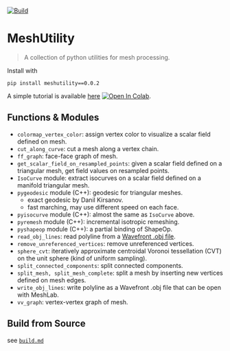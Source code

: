 [![Build](https://github.com/zishun/MeshUtility/actions/workflows/wheels.yml/badge.svg?branch=main)](https://github.com/zishun/MeshUtility/actions/workflows/wheels.yml)
# MeshUtility

> A collection of python utilities for mesh processing.

Install with
```
pip install meshutility==0.0.2
```

A simple tutorial is available [here](https://zishun.github.io/projects/MeshUtility/) [![Open In Colab](https://colab.research.google.com/assets/colab-badge.svg)](https://colab.research.google.com/github/zishun/meshutility/blob/main/tests/meshutility-tutorial.ipynb).


## Functions & Modules
- ```colormap_vertex_color```: assign vertex color to visualize a scalar field defined on mesh.
- ```cut_along_curve```: cut a mesh along a vertex chain.
- ```ff_graph```: face-face graph of mesh.
- ```get_scalar_field_on_resampled_points```: given a scalar field defined on a triangular mesh, get field values on resampled points.
- ```IsoCurve``` module: extract isocurves on a scalar field defined on a manifold triangular mesh.
- ```pygeodesic``` module (C++): geodesic for triangular meshes.
    - exact geodesic by Danil Kirsanov.
    - fast marching, may use different speed on each face.
- ```pyisocurve``` module (C++): almost the same as ```IsoCurve``` above.
- ```pyremesh``` module (C++): incremental isotropic remeshing.
- ```pyshapeop``` module (C++): a partial binding of ShapeOp.
- ```read_obj_lines```: read polyline from a [Wavefront .obj file](https://en.wikipedia.org/wiki/Wavefront_.obj_file#Line_elements).
- ```remove_unreferenced_vertices```: remove unreferenced vertices.
- ```sphere_cvt```: iteratively approximate centroidal Voronoi tessellation (CVT) on the unit sphere (kind of uniform sampling).
- ```split_connected_components```: split connected components.
- ```split_mesh, split_mesh_complete```: split a mesh by inserting new vertices defined on mesh edges.
- ```write_obj_lines```: write polyline as a Wavefront .obj file that can be open with MeshLab.
- ```vv_graph```: vertex-vertex graph of mesh.


## Build from Source

see [```build.md```](https://github.com/zishun/MeshUtility/blob/main/build.md)
